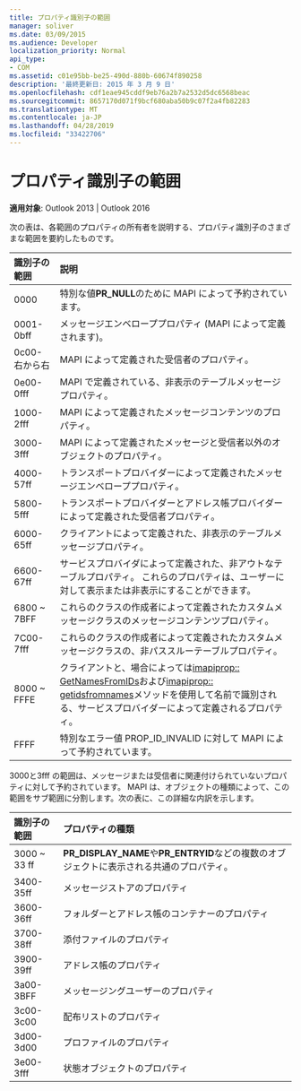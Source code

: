 ```yaml
---
title: プロパティ識別子の範囲
manager: soliver
ms.date: 03/09/2015
ms.audience: Developer
localization_priority: Normal
api_type:
- COM
ms.assetid: c01e95bb-be25-490d-880b-60674f890258
description: '最終更新日: 2015 年 3 月 9 日'
ms.openlocfilehash: cdf1eae945cddf9eb76a2b7a2532d5dc6568beac
ms.sourcegitcommit: 8657170d071f9bcf680aba50b9c07f2a4fb82283
ms.translationtype: MT
ms.contentlocale: ja-JP
ms.lasthandoff: 04/28/2019
ms.locfileid: "33422706"
---
```

# <a name="property-identifier-ranges"></a>プロパティ識別子の範囲

  
  
**適用対象**: Outlook 2013 | Outlook 2016 
  
次の表は、各範囲のプロパティの所有者を説明する、プロパティ識別子のさまざまな範囲を要約したものです。
  
|**識別子の範囲**|**説明**|
|:-----|:-----|
|0000  <br/> |特別な値**PR_NULL**のために MAPI によって予約されています。  <br/> |
|0001-0bff  <br/> |メッセージエンベローププロパティ (MAPI によって定義されます)。  <br/> |
|0c00-右から右  <br/> |MAPI によって定義された受信者のプロパティ。  <br/> |
|0e00-0fff  <br/> |MAPI で定義されている、非表示のテーブルメッセージプロパティ。  <br/> |
|1000-2fff  <br/> |MAPI によって定義されたメッセージコンテンツのプロパティ。  <br/> |
|3000-3fff  <br/> |MAPI によって定義されたメッセージと受信者以外のオブジェクトのプロパティ。  <br/> |
|4000-57ff  <br/> |トランスポートプロバイダーによって定義されたメッセージエンベローププロパティ。  <br/> |
|5800-5fff  <br/> |トランスポートプロバイダーとアドレス帳プロバイダーによって定義された受信者プロパティ。  <br/> |
|6000-65ff  <br/> |クライアントによって定義された、非表示のテーブルメッセージプロパティ。  <br/> |
|6600-67ff  <br/> |サービスプロバイダによって定義された、非アウトなテーブルプロパティ。 これらのプロパティは、ユーザーに対して表示または非表示にすることができます。  <br/> |
|6800 ~ 7BFF  <br/> |これらのクラスの作成者によって定義されたカスタムメッセージクラスのメッセージコンテンツプロパティ。  <br/> |
|7C00-7fff  <br/> |これらのクラスの作成者によって定義されたカスタムメッセージクラスの、非パススルーテーブルプロパティ。  <br/> |
|8000 ~ FFFE  <br/> |クライアントと、場合によっては[imapiprop:: GetNamesFromIDs](imapiprop-getnamesfromids.md)および[imapiprop:: getidsfromnames](imapiprop-getidsfromnames.md)メソッドを使用して名前で識別される、サービスプロバイダーによって定義されるプロパティ。  <br/> |
|FFFF  <br/> |特別なエラー値 PROP_ID_INVALID に対して MAPI によって予約されています。  <br/> |
   
3000と3fff の範囲は、メッセージまたは受信者に関連付けられていないプロパティに対して予約されています。 MAPI は、オブジェクトの種類によって、この範囲をサブ範囲に分割します。次の表に、この詳細な内訳を示します。 
  
|**識別子の範囲**|**プロパティの種類**|
|:-----|:-----|
|3000 ~ 33 ff  <br/> |**PR_DISPLAY_NAME**や**PR_ENTRYID**などの複数のオブジェクトに表示される共通のプロパティ。  <br/> |
|3400-35ff  <br/> |メッセージストアのプロパティ  <br/> |
|3600-36ff  <br/> |フォルダーとアドレス帳のコンテナーのプロパティ  <br/> |
|3700-38ff  <br/> |添付ファイルのプロパティ  <br/> |
|3900-39ff  <br/> |アドレス帳のプロパティ  <br/> |
|3a00-3BFF  <br/> |メッセージングユーザーのプロパティ  <br/> |
|3c00-3c00  <br/> |配布リストのプロパティ  <br/> |
|3d00-3d00  <br/> |プロファイルのプロパティ  <br/> |
|3e00-3fff  <br/> |状態オブジェクトのプロパティ  <br/> |
   

